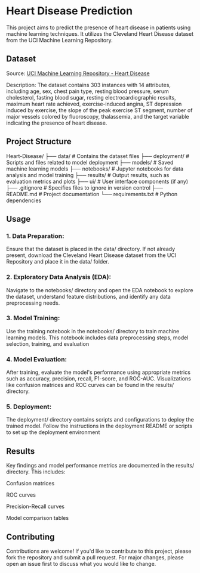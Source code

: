 # Heart Disease Prediction
This project aims to predict the presence of heart disease in patients using machine learning techniques. It utilizes the Cleveland Heart Disease dataset from the UCI Machine Learning Repository.

## Dataset
Source: [UCI Machine Learning Repository - Heart Disease](https://archive.ics.uci.edu/ml/datasets/heart+Disease)

Description: The dataset contains 303 instances with 14 attributes, including age, sex, chest pain type, resting blood pressure, serum cholesterol, fasting blood sugar, resting electrocardiographic results, maximum heart rate achieved, exercise-induced angina, ST depression induced by exercise, the slope of the peak exercise ST segment, number of major vessels colored by fluoroscopy, thalassemia, and the target variable indicating the presence of heart disease.

## Project Structure
Heart-Disease/
├── data/                 # Contains the dataset files
├── deployment/           # Scripts and files related to model deployment
├── models/               # Saved machine learning models
├── notebooks/            # Jupyter notebooks for data analysis and model training
├── results/              # Output results, such as evaluation metrics and plots
├── ui/                   # User interface components (if any)
├── .gitignore            # Specifies files to ignore in version control
├── README.md             # Project documentation
└── requirements.txt      # Python dependencies

## Usage
### 1. Data Preparation:

Ensure that the dataset is placed in the data/ directory. If not already present, download the Cleveland Heart Disease dataset from the UCI Repository and place it in the data/ folder.

### 2. Exploratory Data Analysis (EDA):

Navigate to the notebooks/ directory and open the EDA notebook to explore the dataset, understand feature distributions, and identify any data preprocessing needs.

### 3. Model Training:

Use the training notebook in the notebooks/ directory to train machine learning models. This notebook includes data preprocessing steps, model selection, training, and evaluation

### 4. Model Evaluation:

After training, evaluate the model's performance using appropriate metrics such as accuracy, precision, recall, F1-score, and ROC-AUC. Visualizations like confusion matrices and ROC curves can be found in the results/ directory.

### 5. Deployment:

The deployment/ directory contains scripts and configurations to deploy the trained model. Follow the instructions in the deployment README or scripts to set up the deployment environment


## Results
Key findings and model performance metrics are documented in the results/ directory. This includes:

Confusion matrices

ROC curves

Precision-Recall curves

Model comparison tables

## Contributing
Contributions are welcome! If you'd like to contribute to this project, please fork the repository and submit a pull request. For major changes, please open an issue first to discuss what you would like to change.
